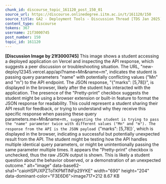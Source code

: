```yaml
---
chunk_id: discourse_topic_161120_post_150_01
source_url: https://discourse.onlinedegree.iitm.ac.in/t/161120/150
source_title: GA2 - Deployment Tools - Discussion Thread [TDS Jan 2025]
content_type: discourse
tokens: 367
username: 21f3000745
post_number: 150
topic_id: 161120
---
```


**[Discussion Image by 21f3000745]** This image shows a student accessing a deployed application on Vercel and inspecting the API response, which suggests a peer discussion or troubleshooting situation. The URL, "new-deploy12345.vercel.app/api?name=Mn&name=m", indicates the student is passing query parameters "name" with potentially conflicting values ("Mn" and "m") to the API endpoint. The JSON response, "{"marks": [5,78]}", is displayed in the browser, likely after the student has interacted with the application. The presence of the "Pretty-print" checkbox suggests the student might be using a browser extension or built-in feature to format the JSON response for readability. This could represent a student sharing their API result for feedback, or trying to understand why they receive this specific response when passing these query parameters.me=Mn&name=m`, suggesting the student is trying to pass the "name" parameter twice with different values ("Mn" and "m"). The response from the API is the JSON payload `{"marks": [5,78]}`, which is displayed in the browser, indicating a successful but potentially unexpected result from the API. The student might be testing how the API handles multiple identical query parameters, or might be unintentionally passing the same parameter multiple times. It appears the "Pretty-print" checkbox is unchecked, thus the raw JSON output is shown. This is likely a student question about the behavior observed, or a demonstration of an unexpected outcome." alt="image" data-base62-sha1="caioHSPUXPZToTKPMTlNFp29YKE" width="690" height="204" data-dominant-color="F3E6D6">image717×212 8.67 KB
